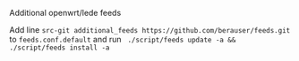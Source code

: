 Additional openwrt/lede feeds

Add line ```src-git additional_feeds https://github.com/berauser/feeds.git``` to
```feeds.conf.default``` and run ``` ./script/feeds update -a && ./script/feeds install -a```